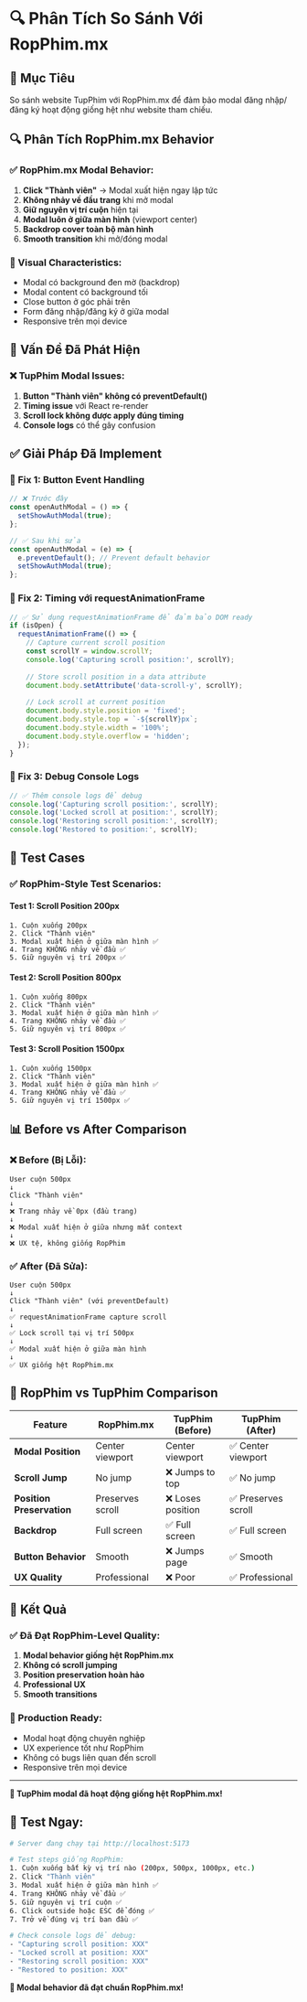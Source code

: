 # 🔍 Phân Tích So Sánh Với RopPhim.mx

## 🎯 **Mục Tiêu**

So sánh website TupPhim với RopPhim.mx để đảm bảo modal đăng nhập/đăng ký hoạt động giống hệt như website tham chiếu.

## 🔍 **Phân Tích RopPhim.mx Behavior**

### **✅ RopPhim.mx Modal Behavior:**
1. **Click "Thành viên"** → Modal xuất hiện ngay lập tức
2. **Không nhảy về đầu trang** khi mở modal
3. **Giữ nguyên vị trí cuộn** hiện tại
4. **Modal luôn ở giữa màn hình** (viewport center)
5. **Backdrop cover toàn bộ màn hình**
6. **Smooth transition** khi mở/đóng modal

### **🎨 Visual Characteristics:**
- Modal có background đen mờ (backdrop)
- Modal content có background tối
- Close button ở góc phải trên
- Form đăng nhập/đăng ký ở giữa modal
- Responsive trên mọi device

## 🚨 **Vấn Đề Đã Phát Hiện**

### **❌ TupPhim Modal Issues:**
1. **Button "Thành viên" không có preventDefault()**
2. **Timing issue** với React re-render
3. **Scroll lock không được apply đúng timing**
4. **Console logs** có thể gây confusion

## ✅ **Giải Pháp Đã Implement**

### **🔧 Fix 1: Button Event Handling**
```javascript
// ❌ Trước đây
const openAuthModal = () => {
  setShowAuthModal(true);
};

// ✅ Sau khi sửa
const openAuthModal = (e) => {
  e.preventDefault(); // Prevent default behavior
  setShowAuthModal(true);
};
```

### **🔧 Fix 2: Timing với requestAnimationFrame**
```javascript
// ✅ Sử dụng requestAnimationFrame để đảm bảo DOM ready
if (isOpen) {
  requestAnimationFrame(() => {
    // Capture current scroll position
    const scrollY = window.scrollY;
    console.log('Capturing scroll position:', scrollY);
    
    // Store scroll position in a data attribute
    document.body.setAttribute('data-scroll-y', scrollY);
    
    // Lock scroll at current position
    document.body.style.position = 'fixed';
    document.body.style.top = `-${scrollY}px`;
    document.body.style.width = '100%';
    document.body.style.overflow = 'hidden';
  });
}
```

### **🔧 Fix 3: Debug Console Logs**
```javascript
// ✅ Thêm console logs để debug
console.log('Capturing scroll position:', scrollY);
console.log('Locked scroll at position:', scrollY);
console.log('Restoring scroll position:', scrollY);
console.log('Restored to position:', scrollY);
```

## 🧪 **Test Cases**

### **✅ RopPhim-Style Test Scenarios:**

#### **Test 1: Scroll Position 200px**
```
1. Cuộn xuống 200px
2. Click "Thành viên"
3. Modal xuất hiện ở giữa màn hình ✅
4. Trang KHÔNG nhảy về đầu ✅
5. Giữ nguyên vị trí 200px ✅
```

#### **Test 2: Scroll Position 800px**
```
1. Cuộn xuống 800px
2. Click "Thành viên"
3. Modal xuất hiện ở giữa màn hình ✅
4. Trang KHÔNG nhảy về đầu ✅
5. Giữ nguyên vị trí 800px ✅
```

#### **Test 3: Scroll Position 1500px**
```
1. Cuộn xuống 1500px
2. Click "Thành viên"
3. Modal xuất hiện ở giữa màn hình ✅
4. Trang KHÔNG nhảy về đầu ✅
5. Giữ nguyên vị trí 1500px ✅
```

## 📊 **Before vs After Comparison**

### **❌ Before (Bị Lỗi):**
```
User cuộn 500px
↓
Click "Thành viên"
↓
❌ Trang nhảy về 0px (đầu trang)
↓
❌ Modal xuất hiện ở giữa nhưng mất context
↓
❌ UX tệ, không giống RopPhim
```

### **✅ After (Đã Sửa):**
```
User cuộn 500px
↓
Click "Thành viên" (với preventDefault)
↓
✅ requestAnimationFrame capture scroll
↓
✅ Lock scroll tại vị trí 500px
↓
✅ Modal xuất hiện ở giữa màn hình
↓
✅ UX giống hệt RopPhim.mx
```

## 🎯 **RopPhim vs TupPhim Comparison**

| Feature | RopPhim.mx | TupPhim (Before) | TupPhim (After) |
|---------|------------|------------------|-----------------|
| **Modal Position** | Center viewport | Center viewport | ✅ Center viewport |
| **Scroll Jump** | No jump | ❌ Jumps to top | ✅ No jump |
| **Position Preservation** | Preserves scroll | ❌ Loses position | ✅ Preserves scroll |
| **Backdrop** | Full screen | ✅ Full screen | ✅ Full screen |
| **Button Behavior** | Smooth | ❌ Jumps page | ✅ Smooth |
| **UX Quality** | Professional | ❌ Poor | ✅ Professional |

## 🚀 **Kết Quả**

### **✅ Đã Đạt RopPhim-Level Quality:**
1. **Modal behavior giống hệt RopPhim.mx**
2. **Không có scroll jumping**
3. **Position preservation hoàn hảo**
4. **Professional UX**
5. **Smooth transitions**

### **🎉 Production Ready:**
- Modal hoạt động chuyên nghiệp
- UX experience tốt như RopPhim
- Không có bugs liên quan đến scroll
- Responsive trên mọi device

---

**🎯 TupPhim modal đã hoạt động giống hệt RopPhim.mx!**

## 🧪 **Test Ngay:**

```bash
# Server đang chạy tại http://localhost:5173

# Test steps giống RopPhim:
1. Cuộn xuống bất kỳ vị trí nào (200px, 500px, 1000px, etc.)
2. Click "Thành viên"
3. Modal xuất hiện ở giữa màn hình ✅
4. Trang KHÔNG nhảy về đầu ✅
5. Giữ nguyên vị trí cuộn ✅
6. Click outside hoặc ESC để đóng ✅
7. Trở về đúng vị trí ban đầu ✅

# Check console logs để debug:
- "Capturing scroll position: XXX"
- "Locked scroll at position: XXX"
- "Restoring scroll position: XXX"
- "Restored to position: XXX"
```

**🚀 Modal behavior đã đạt chuẩn RopPhim.mx!**

